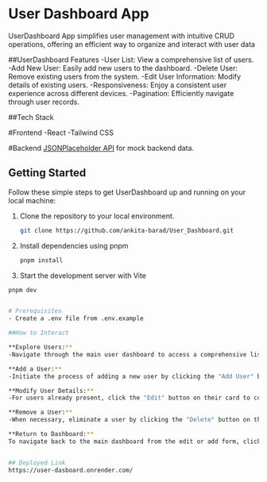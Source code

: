 # User Dashboard App

UserDashboard App simplifies user management with intuitive CRUD operations, 
offering an efficient way to organize and interact with user data

##UserDashboard Features
-User List: View a comprehensive list of users.
-Add New User: Easily add new users to the dashboard.
-Delete User: Remove existing users from the system.
-Edit User Information: Modify details of existing users.
-Responsiveness: Enjoy a consistent user experience across different devices.
-Pagination: Efficiently navigate through user records.

##Tech Stack

#Frontend
-React
-Tailwind CSS

#Backend
[JSONPlaceholder API](https://jsonplaceholder.typicode.com/) for mock backend data.



## Getting Started
Follow these simple steps to get UserDashboard up and running on your local machine:

1. Clone the repository to your local environment.
   ```bash
   git clone https://github.com/ankita-barad/User_Dashboard.git

2. Install dependencies using pnpm
   ```bash
   pnpm install

3. Start the development server with Vite
  ```bash
  pnpm dev


# Prerequisites
- Create a .env file from .env.example

##How to Interact

**Explore Users:**
-Navigate through the main user dashboard to access a comprehensive list of users, complete with their respective details.

**Add a User:**
-Initiate the process of adding a new user by clicking the "Add User" button. This action opens a form for entering user information.

**Modify User Details:**
-For users already present, click the "Edit" button on their card to conveniently modify and edit their details.

**Remove a User:**
-When necessary, eliminate a user by clicking the "Delete" button on their respective card. This action permanently removes the user from the system.

**Return to Dashboard:**
To navigate back to the main dashboard from the edit or add form, click on the "Dashboard" link or button.


## Deployed Link
https://user-dasboard.onrender.com/









